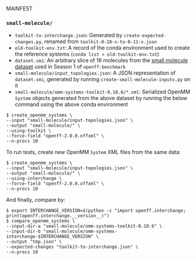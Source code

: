 MAINFEST

### `small-molecule/`
* `toolkit-to-interchange.json`: Generated by `create-expected-changes.py`, renamed from `toolkit-0-10-x-to-0-11-x.json`
* `old-toolkit-env.txt`: A record of the conda environment used to create the reference systems (`conda list > old-toolkit-env.txt`)
* `dataset.smi`: An arbitrary slice of 16 molecules from the [small molecule dataset](https://raw.githubusercontent.com/openforcefield/qca-dataset-submission/master/submissions/2021-03-30-OpenFF-Industry-Benchmark-Season-1-v1.0/dataset.smi) used in Season 1 of `openff-benchmark`
* `small-molecule/input_topologies.json`: A JSON representation of `dataset.smi`, generated by running `create-small-molecule-inputs.py` on it
* `small-molecule/omm-systems-toolkit-0.10.6/*.xml`: Serialized OpenMM `System` objects generated from the above dataset by running the below command using the above conda environment
```shell
$ create_openmm_systems \
--input "small-molecule/input-topologies.json" \
--output "small-molecule/" \
--using-toolkit \
--force-field "openff-2.0.0.offxml" \
--n-procs 10
```

To run tests, create new OpenMM `System` XML files from the same data:

```
$ create_openmm_systems \
--input "small-molecule/input-topologies.json" \
--output "small-molecule/" \
--using-interchange \
--force-field "openff-2.0.0.offxml" \
--n-procs 10
```

And finally, compare by:

```shell
$ export INTERCHANGE_VERSION=$(python -c "import openff.interchange; print(openff.interchange.__version__)")
$ compare_openmm_systems \
--input-dir-a "small-molecule/omm-systems-toolkit-0.10.6" \
--input-dir-b "small-molecule/omm-systems-interchange-$INTERCHANGE_VERSION" \
--output "tmp.json" \
--expected-changes "toolkit-to-interchange.json" \
--n-procs 10
```
